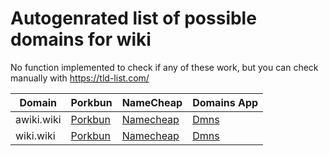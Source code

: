 # Autogenrated list of possible domains for wiki

No function implemented to check if any of these work, but you can check manually with https://tld-list.com/

| Domain | Porkbun | NameCheap | Domains App |
|---|---|---|---|
| awiki.wiki | [Porkbun](https://porkbun.com/checkout/search?prb=e814663da1&tlds=&idnLanguage=&search=search&q=awiki.wiki) | [Namecheap](https://www.namecheap.com/domains/registration/results/?domain=awiki.wiki) | [Dmns](https://dmns.app/domains?q=awiki.wiki) |
| wiki.wiki | [Porkbun](https://porkbun.com/checkout/search?prb=e814663da1&tlds=&idnLanguage=&search=search&q=wiki.wiki) | [Namecheap](https://www.namecheap.com/domains/registration/results/?domain=wiki.wiki) | [Dmns](https://dmns.app/domains?q=wiki.wiki) |
